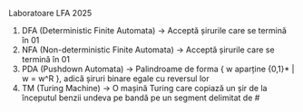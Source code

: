 Laboratoare LFA 2025
1. DFA (Deterministic Finite Automata) -> Acceptă șirurile care se termină în 01
2. NFA (Non-deterministic Finite Automata) -> Acceptă șirurile care se termină în 01
3. PDA (Pushdown Automata) -> Palindroame de forma { w aparține {0,1}* | w = w^R }, adică șiruri binare egale cu reversul lor
4. TM (Turing Machine) -> O mașină Turing care copiază un șir de la începutul benzii undeva pe bandă pe un segment delimitat de #